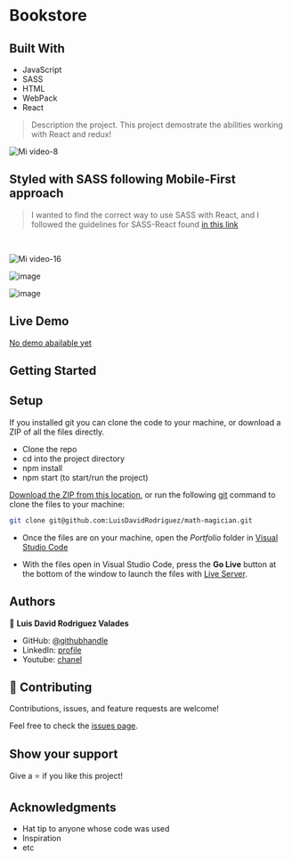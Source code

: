 # Bookstore

## Built With

- JavaScript
- SASS
- HTML
- WebPack
- React

> Description the project.
This project demostrate the abilities working with React and redux!

![Mi video-8](https://user-images.githubusercontent.com/105079888/190526615-f35fa0bc-3c6c-469e-a485-42c25a5260f3.gif)

## Styled with SASS following Mobile-First approach
> I wanted to find the correct way to use SASS with React, and I followed the guidelines for SASS-React found [in this link](https://github.com/GedalyaKrycer/the-shoppies/tree/main/the-shoppies/src)

<br />

![Mi video-16](https://user-images.githubusercontent.com/105079888/192074807-b00ce794-fbea-41c6-92c7-2120e8e01e7c.gif)

![image](https://user-images.githubusercontent.com/105079888/192074925-bda35f69-09f8-4853-b8dd-9404133dd107.png)

![image](https://user-images.githubusercontent.com/105079888/192074938-913c6e51-9f3f-4c32-9e5d-8524ee3c3e3e.png)


## Live Demo
[No demo abailable yet]()


## Getting Started

## Setup
If you installed git you can clone the code to your machine, or download a ZIP of all the files directly.
- Clone the repo
- cd into the project directory
- npm install
- npm start (to start/run the project)

[Download the ZIP from this location](https://github.com/LuisDavidRodriguez/math-magician/archive/refs/heads/development.zip), or run the following [git](https://git-scm.com/downloads)
command to clone the files to your machine:

```bash
git clone git@github.com:LuisDavidRodriguez/math-magician.git
```
- Once the files are on your machine, open the _Portfolio_ folder in [Visual Studio Code](https://code.visualstudio.com/)

- With the files open in Visual Studio Code, press the **Go Live** button at the bottom of the window to launch the files with [Live Server](https://marketplace.visualstudio.com/items?itemName=ritwickdey.LiveServer).




## Authors

👤 **Luis David Rodriguez Valades**

- GitHub: [@githubhandle](https://github.com/LuisDavidRodriguez)
- LinkedIn: [profile](https://www.linkedin.com/in/luis-david-rodriguez-valades-24a0a8239)
- Youtube: [chanel](https://www.youtube.com/channel/UChuA4SgdDYk2DHStsy7HEgQ)




## 🤝 Contributing

Contributions, issues, and feature requests are welcome!

Feel free to check the [issues page](../../issues/).

## Show your support

Give a ⭐️ if you like this project!

## Acknowledgments

- Hat tip to anyone whose code was used
- Inspiration
- etc
